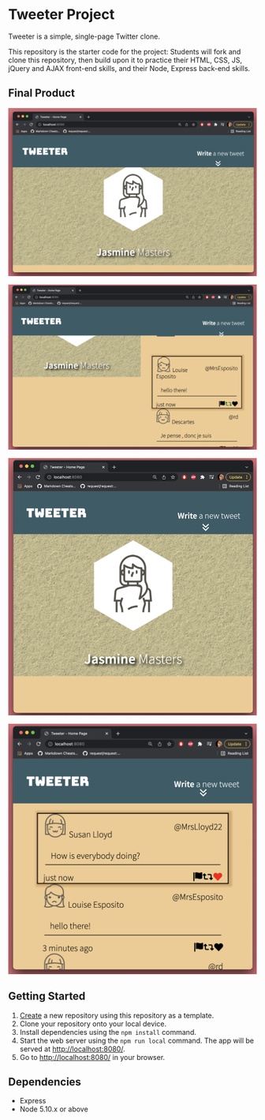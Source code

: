 # Tweeter Project

Tweeter is a simple, single-page Twitter clone.

This repository is the starter code for the project: Students will fork and clone this repository, then build upon it to practice their HTML, CSS, JS, jQuery and AJAX front-end skills, and their Node, Express back-end skills.

## Final Product

!["Screenshot of Desktop Version"](https://github.com/rahleak/tweeter-project/blob/master/screenshots/desktopVersion.png)

!["Screenshot of Desktop Version - Mouse Over Tweet](https://github.com/rahleak/tweeter-project/blob/master/screenshots/desktopVersionHover.png)

!["Screenshot of Mobile Version"](https://github.com/rahleak/tweeter-project/blob/master/screenshots/mobileVersion.png)

!["Screenshot of Mobile Version - Mouse Over Tweet"](https://github.com/rahleak/tweeter-project/blob/master/screenshots/mobileVersionHover.png)

## Getting Started

1. [Create](https://docs.github.com/en/repositories/creating-and-managing-repositories/creating-a-repository-from-a-template) a new repository using this repository as a template.
2. Clone your repository onto your local device.
3. Install dependencies using the `npm install` command.
3. Start the web server using the `npm run local` command. The app will be served at <http://localhost:8080/>.
4. Go to <http://localhost:8080/> in your browser.

## Dependencies

- Express
- Node 5.10.x or above
